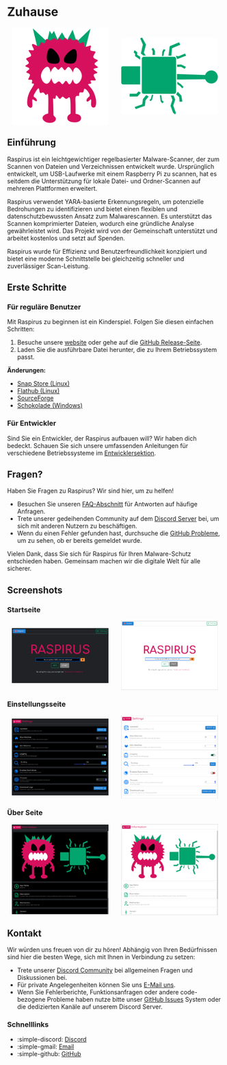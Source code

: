 # Zuhause

<div align="center">
  <img src="https://raw.githubusercontent.com/Raspirus/media/refs/heads/main/logo/logo-final.svg" alt="Logo" style="width: 45%; max-width: 400px; vertical-align: middle; margin-right: 5%;">
  <img src="https://raw.githubusercontent.com/Raspirus/media/refs/heads/main/logo/usb-final.svg" alt="USB" style="width: 45%; max-width: 400px; vertical-align: middle;">
</div>

## Einführung

Raspirus ist ein leichtgewichtiger regelbasierter Malware-Scanner, der zum Scannen von Dateien und Verzeichnissen entwickelt wurde. Ursprünglich entwickelt, um USB-Laufwerke mit einem Raspberry Pi zu scannen, hat es seitdem die Unterstützung für lokale Datei- und Ordner-Scannen auf mehreren Plattformen erweitert.

Raspirus verwendet YARA-basierte Erkennungsregeln, um potenzielle Bedrohungen zu identifizieren und bietet einen flexiblen und datenschutzbewussten Ansatz zum Malwarescannen. Es unterstützt das Scannen komprimierter Dateien, wodurch eine gründliche Analyse gewährleistet wird. Das Projekt wird von der Gemeinschaft unterstützt und arbeitet kostenlos und setzt auf Spenden.

Raspirus wurde für Effizienz und Benutzerfreundlichkeit konzipiert und bietet eine moderne Schnittstelle bei gleichzeitig schneller und zuverlässiger Scan-Leistung.

## Erste Schritte

### Für reguläre Benutzer

Mit Raspirus zu beginnen ist ein Kinderspiel. Folgen Sie diesen einfachen Schritten:

1. Besuche unsere [website](https://raspirus.deno.dev) oder gehe auf die [GitHub Release-Seite](https://github.com/Raspirus/raspirus/releases/latest).
2. Laden Sie die ausführbare Datei herunter, die zu Ihrem Betriebssystem passt.

**Änderungen:**

- [Snap Store (Linux)](https://snapcraft.io/raspirus/)
- [Flathub (Linux)](https://flathub.org/apps/details/io.github.raspirus.raspirus)
- [SourceForge](https://sourceforge.net/projects/raspirus/files/latest/download)
- [Schokolade (Windows)](https://community.chocolatey.org/packages/raspirus/)

### Für Entwickler

Sind Sie ein Entwickler, der Raspirus aufbauen will? Wir haben dich bedeckt. Schauen Sie sich unsere umfassenden Anleitungen für verschiedene Betriebssysteme im [Entwicklersektion](developers.md).

## Fragen?

Haben Sie Fragen zu Raspirus? Wir sind hier, um zu helfen!

- Besuchen Sie unseren [FAQ-Abschnitt](faq.md) für Antworten auf häufige Anfragen.
- Trete unserer gedeihenden Community auf dem [Discord Server](https://discord.gg/Vx7fW9PA8B) bei, um sich mit anderen Nutzern zu beschäftigen.
- Wenn du einen Fehler gefunden hast, durchsuche die [GitHub Probleme](https://github.com/Raspirus/raspirus/issues), um zu sehen, ob er bereits gemeldet wurde.

Vielen Dank, dass Sie sich für Raspirus für Ihren Malware-Schutz entschieden haben. Gemeinsam machen wir die digitale Welt für alle sicherer.

## Screenshots

### Startseite

<div align="center">
    <img src="https://raw.githubusercontent.com/Raspirus/media/refs/heads/main/screenshots/main_dark.png" alt="Home page dark" style="width: 45%; max-width: 400px; vertical-align: middle; margin-right: 5%;">
    <img src="https://raw.githubusercontent.com/Raspirus/media/refs/heads/main/screenshots/main_light.png" alt="Home page light" style="width: 45%; max-width: 400px; vertical-align: middle;">
</div>

### Einstellungsseite

<div align="center">
    <img src="https://raw.githubusercontent.com/Raspirus/media/refs/heads/main/screenshots/settings_dark.png" alt="Settings page dark" style="width: 45%; max-width: 400px; vertical-align: middle; margin-right: 5%;">
    <img src="https://raw.githubusercontent.com/Raspirus/media/refs/heads/main/screenshots/settings_light.png" alt="Settings page light" style="width: 45%; max-width: 400px; vertical-align: middle;">
</div>

### Über Seite

<div align="center">
    <img src="https://raw.githubusercontent.com/Raspirus/media/refs/heads/main/screenshots/license_dark.png" alt="About page dark" style="width: 45%; max-width: 400px; vertical-align: middle; margin-right: 5%;">
    <img src="https://raw.githubusercontent.com/Raspirus/media/refs/heads/main/screenshots/license_light.png" alt="About page light" style="width: 45%; max-width: 400px; vertical-align: middle;">
</div>

## Kontakt

Wir würden uns freuen von dir zu hören! Abhängig von Ihren Bedürfnissen sind hier die besten Wege, sich mit Ihnen in Verbindung zu setzen:

- Trete unserer [Discord Community](https://discord.gg/Vx7fW9PA8B) bei allgemeinen Fragen und Diskussionen bei.
- Für private Angelegenheiten können Sie uns [E-Mail uns](mailto:raspirus.dev@gmail.com).
- Wenn Sie Fehlerberichte, Funktionsanfragen oder andere code-bezogene Probleme haben nutze bitte unser [GitHub Issues](https://github.com/Raspirus/raspirus) System oder die dedizierten Kanäle auf unserem Discord Server.

### Schnelllinks

- :simple-discord: [Discord](https://discord.gg/Vx7fW9PA8B)
- :simple-gmail: [Email](mailto:raspirus.dev@gmail.com)
- :simple-github: [GitHub](https://github.com/Raspirus/raspirus)
